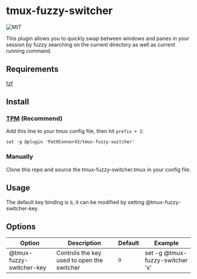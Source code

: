 # tmux-fuzzy-switcher

![MIT](https://img.shields.io/github/license/PatOConnor43/tmux-fuzzy-switcher)

This plugin allows you to quickly swap between windows and panes in your session
by fuzzy searching on the current directory as well as current running command.

## Requirements
[fzf](https://github.com/junegunn/fzf)

## Install
### [TPM](https://github.com/tmux-plugins/tpm) (Recommend)
Add this line to your tmux config file, then hit `prefix + I`:

``` tmux
set -g @plugin 'PatOConnor43/tmux-fuzzy-switcher'
```
### Manually
Clone this repo and source the tmux-fuzzy-switcher.tmux in your config file.

## Usage
The default key binding is `O`, it can be modified by setting
@tmux-fuzzy-switcher-key.

## Options
| Option | Description | Default | Example |
|------|-----------|--------|--------|
| @tmux-fuzzy-switcher-key | Controls the key used to open the switcher | `O` | set -g @tmux-fuzzy-switcher 'x' |

